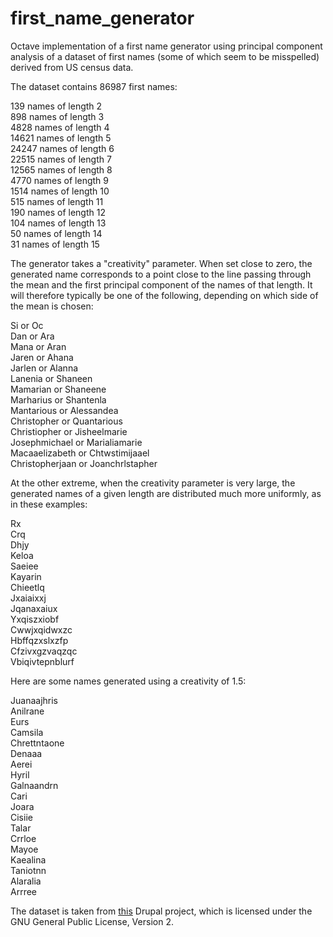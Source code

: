 # first_name_generator

Octave implementation of a first name generator using principal component analysis of a dataset of first names (some of which seem to be misspelled) derived from US census data.

The dataset contains 86987 first names:

139 names of length 2  
898 names of length 3  
4828 names of length 4  
14621 names of length 5  
24247 names of length 6  
22515 names of length 7  
12565 names of length 8  
4770 names of length 9  
1514 names of length 10  
515 names of length 11  
190 names of length 12  
104 names of length 13  
50 names of length 14  
31 names of length 15 

The generator takes a "creativity" parameter. When set close to zero, the generated name corresponds to a point close to the line passing through the mean and the first principal component of the names of that length. It will therefore typically be one of the following, depending on which side of the mean is chosen:

Si or Oc  
Dan or Ara  
Mana or Aran  
Jaren or Ahana  
Jarlen or Alanna  
Lanenia or Shaneen  
Mamarian or Shaneene  
Marharius or Shantenla  
Mantarious or Alessandea  
Christopher or Quantarious  
Christiopher or Jisheelmarie  
Josephmichael or Marialiamarie  
Macaaelizabeth or Chtwstimijaael  
Christopherjaan or Joanchrlstapher  

At the other extreme, when the creativity parameter is very large, the generated names of a given length are distributed much more uniformly, as in these examples:

Rx  
Crq  
Dhjy  
Keloa  
Saeiee  
Kayarin  
Chieetlq  
Jxaiaixxj  
Jqanaxaiux  
Yxqiszxiobf  
Cwwjxqidwxzc  
Hbffqzxslxzfp  
Cfzivxgzvaqzqc  
Vbiqivtepnblurf  

Here are some names generated using a creativity of 1.5:

Juanaajhris  
Anilrane  
Eurs  
Camsila  
Chrettntaone  
Denaaa  
Aerei  
Hyril  
Galnaandrn  
Cari  
Joara  
Cisiie  
Talar  
Crrloe  
Mayoe  
Kaealina  
Taniotnn  
Alaralia  
Arrree  

The dataset is taken from [this](https://www.drupal.org/project/namedb) Drupal project, which is licensed under the GNU General Public License, Version 2.
